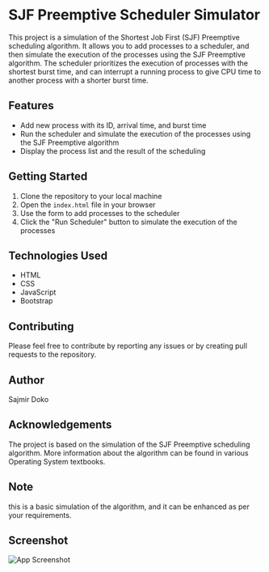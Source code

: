 # SJF Preemptive Scheduler Simulator

This project is a simulation of the Shortest Job First (SJF) Preemptive scheduling algorithm. It allows you to add processes to a scheduler, and then simulate the execution of the processes using the SJF Preemptive algorithm. The scheduler prioritizes the execution of processes with the shortest burst time, and can interrupt a running process to give CPU time to another process with a shorter burst time.

## Features

- Add new process with its ID, arrival time, and burst time
- Run the scheduler and simulate the execution of the processes using the SJF Preemptive algorithm
- Display the process list and the result of the scheduling

## Getting Started

1. Clone the repository to your local machine
2. Open the `index.html` file in your browser
3. Use the form to add processes to the scheduler
4. Click the "Run Scheduler" button to simulate the execution of the processes

## Technologies Used

- HTML
- CSS
- JavaScript
- Bootstrap

## Contributing

Please feel free to contribute by reporting any issues or by creating pull requests to the repository.

## Author

Sajmir Doko

## Acknowledgements

The project is based on the simulation of the SJF Preemptive scheduling algorithm. More information about the algorithm can be found in various Operating System textbooks.

## Note

this is a basic simulation of the algorithm, and it can be enhanced as per your requirements.

## Screenshot

![App Screenshot](https://raw.githubusercontent.com/sajdoko/sjf-simulator/main/sjf-simulator.jpg)
